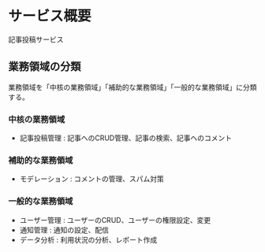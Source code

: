 # サービス概要

記事投稿サービス

## 業務領域の分類

業務領域を「中核の業務領域」「補助的な業務領域」「一般的な業務領域」に分類する。

### 中核の業務領域

- 記事投稿管理 : 記事へのCRUD管理、記事の検索、記事へのコメント

### 補助的な業務領域

- モデレーション : コメントの管理、スパム対策

### 一般的な業務領域

- ユーザー管理 : ユーザーのCRUD、ユーザーの権限設定、変更
- 通知管理 : 通知の設定、配信
- データ分析 : 利用状況の分析、レポート作成
